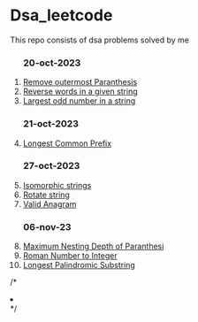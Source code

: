 # Dsa_leetcode
This repo consists of dsa problems solved by me </br>
<ol>
  
<h3>20-oct-2023</h3>
  <li> <a href="https://leetcode.com/problems/remove-outermost-parentheses/description/"> Remove outermost Paranthesis</a> </li>
  <li> <a href="https://leetcode.com/problems/reverse-words-in-a-string/description/ ">Reverse words in a given string </a></li>
  <li><a href="https://leetcode.com/problems/largest-odd-number-in-string/description/ "> Largest odd number in a string</a></li>
  <h3>21-oct-2023</h3>
  <li> <a href="https://leetcode.com/problems/longest-common-prefix/description/"> Longest Common Prefix</a></li>
  <h3>27-oct-2023</h3>
  <li> <a href="https://leetcode.com/problems/isomorphic-strings/ ">Isomorphic strings </a></li> 
  <li> <a href="https://leetcode.com/problems/rotate-string/ ">Rotate string </a></li> 
  <li> <a href="https://leetcode.com/problems/valid-anagram/ "> Valid Anagram</a></li> 
  <h3>06-nov-23</h3>
  <li> <a href="https://leetcode.com/problems/maximum-nesting-depth-of-the-parentheses/ ">Maximum Nesting Depth of Paranthesi </a></li>
  <li> <a href="https://leetcode.com/problems/roman-to-integer/ ">Roman Number to Integer </a></li>
  <li> <a href="https://leetcode.com/problems/longest-palindromic-substring/"> Longest Palindromic Substring</a></li>
</ol>

/* <li> <a href=" "> </a></li> */
